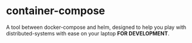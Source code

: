 # container-compose
A tool between docker-compose and helm, designed to help you play with distributed-systems with ease on your laptop **FOR DEVELOPMENT**.
